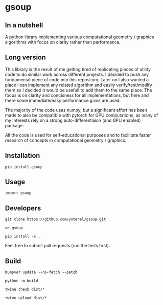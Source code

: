 # gsoup

## In a nutshell
A python library implementing various computational geometry / graphics algorithms with focus on clarity rather than performance.

## Long version
This library is the result of me getting tired of replicating pieces of utility code to do similar work across different projects. I decided to push any fundamental piece of code into this repository. Later on I also wanted a place I can implement any related algorithm and easily verify/test/modify them so I decided it would be usefull to add them to the same place. The focus is on clarity and concisness for all implementations, but here and there some immediate/easy performance gains are used.

The majority of the code uses numpy, but a significant effort has been made to also be compatible with pytorch for GPU computations, as many of my interests rely on a strong auto-differentiaion (and GPU enabled) package.

All the code is used for self-educational purposes and to facilitate faster research of concepts in computational geometry / graphics.

## Installation
`pip install gsoup`

## Usage
`import gsoup`

## Developers
`git clone https://github.com/yoterel/gsoup.git`

`cd gsoup`

`pip install -e .`

Feel free to submit pull requests (run the tests first).

## Build
`bumpver update --no-fetch --patch`

`python -m build`

`twine check dist/*`

`twine upload dist/*`

